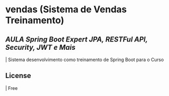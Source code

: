 # vendas (Sistema de Vendas Treinamento)

## _AULA Spring Boot Expert JPA, RESTFul API, Security, JWT e Mais_

| Sistema desenvolvimento como treinamento de Spring Boot para o Curso

## License

| Free
